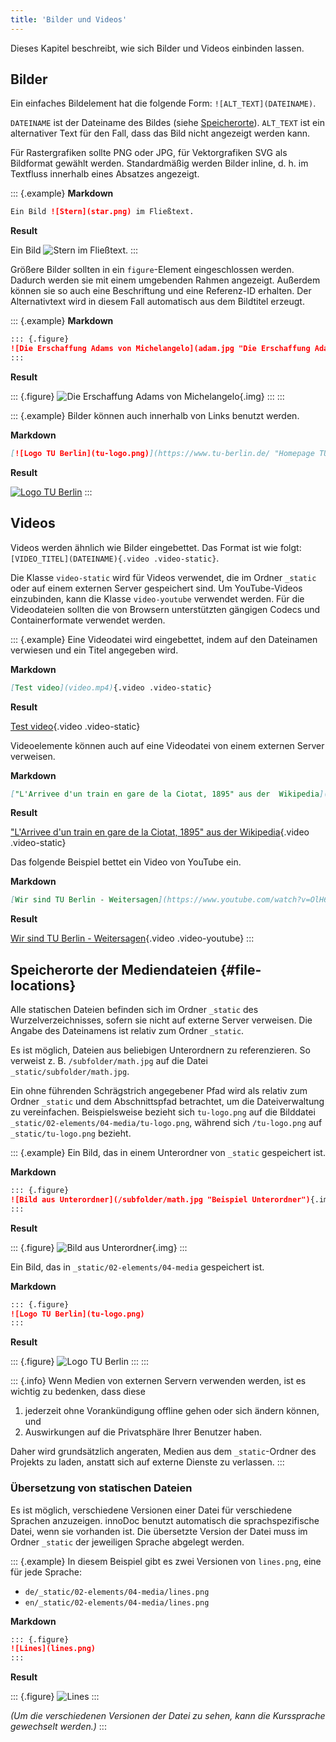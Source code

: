 ```yaml
---
title: 'Bilder und Videos'
---
```


Dieses Kapitel beschreibt, wie sich Bilder und Videos einbinden lassen.

## Bilder

Ein einfaches Bildelement hat die folgende Form: `![ALT_TEXT](DATEINAME)`.

`DATEINAME` ist der Dateiname des Bildes (siehe
[Speicherorte](#file-locations)). `ALT_TEXT` ist ein alternativer Text für den
Fall, dass das Bild nicht angezeigt werden kann.

Für Rastergrafiken sollte PNG oder JPG, für Vektorgrafiken SVG als Bildformat
gewählt werden. Standardmäßig werden Bilder inline, d. h. im Textfluss innerhalb
eines Absatzes angezeigt.

::: {.example}
**Markdown**

```markdown
Ein Bild ![Stern](star.png) im Fließtext.
```

**Result**

Ein Bild ![Stern](star.png) im Fließtext.
:::

Größere Bilder sollten in ein `figure`-Element eingeschlossen werden. Dadurch
werden sie mit einem umgebenden Rahmen angezeigt. Außerdem können sie so auch
eine Beschriftung und eine Referenz-ID erhalten. Der Alternativtext wird in
diesem Fall automatisch aus dem Bildtitel erzeugt.

::: {.example}
**Markdown**

```markdown
::: {.figure}
![Die Erschaffung Adams von Michelangelo](adam.jpg "Die Erschaffung Adams"){.img}
:::
```

**Result**

::: {.figure}
![Die Erschaffung Adams von Michelangelo](adam.jpg "Die Erschaffung Adams"){.img}
:::
:::

::: {.example}
Bilder können auch innerhalb von Links benutzt werden.

**Markdown**

```markdown
[![Logo TU Berlin](tu-logo.png)](https://www.tu-berlin.de/ "Homepage TU Berlin")
```

**Result**

[![Logo TU Berlin](tu-logo.png)](https://www.tu-berlin.de/ "Homepage TU Berlin")
:::

## Videos

Videos werden ähnlich wie Bilder eingebettet. Das Format ist wie folgt:
`[VIDEO_TITEL](DATEINAME){.video .video-static}`.

Die Klasse `video-static` wird für Videos verwendet, die im Ordner `_static`
oder auf einem externen Server gespeichert sind. Um YouTube-Videos einzubinden,
kann die Klasse `video-youtube` verwendet werden. Für die Videodateien sollten
die von Browsern unterstützten gängigen Codecs und Containerformate verwendet
werden.

::: {.example}
Eine Videodatei wird eingebettet, indem auf den Dateinamen verwiesen und ein
Titel angegeben wird.

**Markdown**

```markdown
[Test video](video.mp4){.video .video-static}
```

**Result**

[Test video](video.mp4){.video .video-static}

Videoelemente können auch auf eine Videodatei von einem externen Server
verweisen.

**Markdown**

```markdown
["L'Arrivee d'un train en gare de la Ciotat, 1895" aus der  Wikipedia](https://upload.wikimedia.org/wikipedia/en/c/c3/L%27Arrivee_d%27un_train_en_gare_de_la_Ciotat%2C_1895.ogv){.video .video-static}
```

**Result**

["L'Arrivee d'un train en gare de la Ciotat, 1895" aus der  Wikipedia](https://upload.wikimedia.org/wikipedia/en/c/c3/L%27Arrivee_d%27un_train_en_gare_de_la_Ciotat%2C_1895.ogv){.video .video-static}

Das folgende Beispiel bettet ein Video von YouTube ein.

**Markdown**

```markdown
[Wir sind TU Berlin - Weitersagen](https://www.youtube.com/watch?v=OlH6bqv5Z-c){.video .video-youtube}
```

**Result**

[Wir sind TU Berlin - Weitersagen](https://www.youtube.com/watch?v=OlH6bqv5Z-c){.video .video-youtube}
:::

## Speicherorte der Mediendateien  {#file-locations}

Alle statischen Dateien befinden sich im Ordner `_static` des
Wurzelverzeichnisses, sofern sie nicht auf externe Server verweisen. Die
Angabe des Dateinamens ist relativ zum Ordner `_static`.

Es ist möglich, Dateien aus beliebigen Unterordnern zu referenzieren. So
verweist z. B. `/subfolder/math.jpg` auf die Datei
`_static/subfolder/math.jpg`.

Ein ohne führenden Schrägstrich angegebener Pfad wird als relativ zum Ordner
`_static` und dem Abschnittspfad betrachtet, um die Dateiverwaltung zu
vereinfachen. Beispielsweise bezieht sich `tu-logo.png` auf die Bilddatei
`_static/02-elements/04-media/tu-logo.png`, während sich `/tu-logo.png` auf
`_static/tu-logo.png` bezieht.

::: {.example}
Ein Bild, das in einem Unterordner von `_static` gespeichert ist.

**Markdown**

```markdown
::: {.figure}
![Bild aus Unterordner](/subfolder/math.jpg "Beispiel Unterordner"){.img}
:::
```

**Result**

::: {.figure}
![Bild aus Unterordner](/subfolder/math.jpg "Beispiel Unterordner"){.img}
:::

Ein Bild, das in `_static/02-elements/04-media` gespeichert ist.

**Markdown**

```markdown
::: {.figure}
![Logo TU Berlin](tu-logo.png)
:::
```

**Result**

::: {.figure}
![Logo TU Berlin](tu-logo.png)
:::
:::

::: {.info}
Wenn Medien von externen Servern verwenden werden, ist es wichtig zu bedenken,
dass diese

1. jederzeit ohne Vorankündigung offline gehen oder sich ändern können, und
2. Auswirkungen auf die Privatsphäre Ihrer Benutzer haben.

Daher wird grundsätzlich angeraten, Medien aus dem `_static`-Ordner des
Projekts zu laden, anstatt sich auf externe Dienste zu verlassen.
:::

### Übersetzung von statischen Dateien

Es ist möglich, verschiedene Versionen einer Datei für verschiedene Sprachen
anzuzeigen. innoDoc benutzt automatisch die sprachspezifische Datei, wenn sie
vorhanden ist. Die übersetzte Version der Datei muss im Ordner `_static` der
jeweiligen Sprache abgelegt werden.

::: {.example}
In diesem Beispiel gibt es zwei Versionen von `lines.png`, eine für jede
Sprache:

- `de/_static/02-elements/04-media/lines.png`
- `en/_static/02-elements/04-media/lines.png`

**Markdown**

```markdown
::: {.figure}
![Lines](lines.png)
:::
```

**Result**

::: {.figure}
![Lines](lines.png)
:::

*(Um die verschiedenen Versionen der Datei zu sehen, kann die Kurssprache
gewechselt werden.)*
:::
